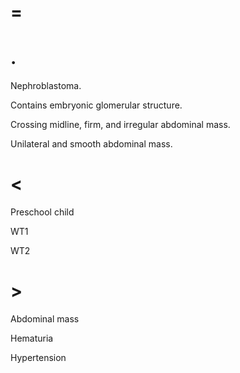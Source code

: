 # =

# .

Nephroblastoma.

Contains embryonic glomerular structure.

Crossing midline, firm, and irregular abdominal mass.

Unilateral and smooth abdominal mass.

# <

Preschool child

WT1

WT2

# >

Abdominal mass

Hematuria

Hypertension
